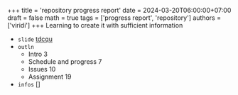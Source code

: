 +++
title = 'repository progress report'
date = 2024-03-20T06:00:00+07:00
draft = false
math = true
tags = ['progress report', 'repository']
authors = ['viridi']
+++
Learning to create it with sufficient information <!--more-->

+ `slide` [tdcqu](https://osf.io/tdcqu)
+ `outln`
  - Intro 3
  - Schedule and progress 7
  - Issues 10
  - Assignment 19
+ `infos` []

